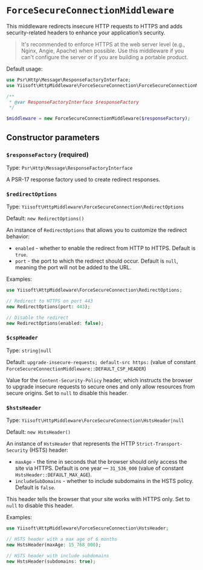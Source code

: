# `ForceSecureConnectionMiddleware`

This middleware redirects insecure HTTP requests to HTTPS and adds security-related headers to enhance your 
application’s security.

> It's recommended to enforce HTTPS at the web server level (e.g., Nginx, Angie, Apache) when possible. Use this
> middleware if you can't configure the server or if you are building a portable product.

Default usage:

```php
use Psr\Http\Message\ResponseFactoryInterface;
use Yiisoft\HttpMiddleware\ForceSecureConnection\ForceSecureConnectionMiddleware;

/**
 * @var ResponseFactoryInterface $responseFactory 
 */

$middleware = new ForceSecureConnectionMiddleware($responseFactory);
```

## Constructor parameters

### `$responseFactory` (required)

Type: `Psr\Http\Message\ResponseFactoryInterface`

A PSR-17 response factory used to create redirect responses.

### `$redirectOptions`

Type: `Yiisoft\HttpMiddleware\ForceSecureConnection\RedirectOptions`

Default: `new RedirectOptions()`

An instance of `RedirectOptions` that allows you to customize the redirect behavior:

- `enabled` - whether to enable the redirect from HTTP to HTTPS. Default is `true`.
- `port` - the port to which the redirect should occur. Default is `null`, meaning the port will not be added to the
  URL.

Examples:

```php
use Yiisoft\HttpMiddleware\ForceSecureConnection\RedirectOptions;

// Redirect to HTTPS on port 443
new RedirectOptions(port: 443);

// Disable the redirect
new RedirectOptions(enabled: false);
```

### `$cspHeader`

Type: `string|null`

Default: `upgrade-insecure-requests; default-src https:`
(value of constant `ForceSecureConnectionMiddleware::DEFAULT_CSP_HEADER`)

Value for the `Content-Security-Policy` header, which instructs the browser to upgrade insecure requests to secure ones
and only allow resources from secure origins. Set to `null` to disable this header.

### `$hstsHeader`

Type: `Yiisoft\HttpMiddleware\ForceSecureConnection\HstsHeader|null`

Default: `new HstsHeader()`

An instance of `HstsHeader` that represents the HTTP `Strict-Transport-Security` (HSTS) header:

- `maxAge` - the time in seconds that the browser should only access the site via HTTPS.
  Default is one year — `31_536_000` (value of constant `HstsHeader::DEFAULT_MAX_AGE`).
- `includeSubDomains` - whether to include subdomains in the HSTS policy. Default is `false`.

This header tells the browser that your site works with HTTPS only. Set to `null` to disable this header.

Examples:

```php
use Yiisoft\HttpMiddleware\ForceSecureConnection\HstsHeader;

// HSTS header with a max age of 6 months
new HstsHeader(maxAge: 15_768_000);

// HSTS header with include subdomains
new HstsHeader(subdomains: true);
```
